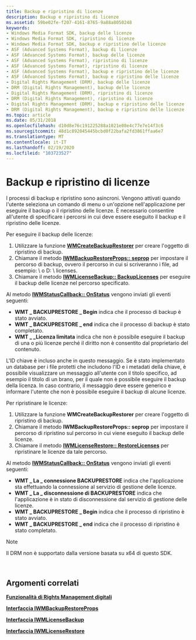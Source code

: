 ```yaml
---
title: Backup e ripristino di licenze
description: Backup e ripristino di licenze
ms.assetid: 59be02fe-f207-4161-8765-9a88a8050248
keywords:
- Windows Media Format SDK, backup delle licenze
- Windows Media Format SDK, ripristino di licenze
- Windows Media Format SDK, backup e ripristino delle licenze
- ASF (Advanced Systems Format), backup di licenze
- ASF (Advanced Systems Format), backup delle licenze
- ASF (Advanced Systems Format), ripristino di licenze
- ASF (Advanced Systems Format), ripristino di licenze
- ASF (Advanced Systems Format), backup e ripristino delle licenze
- ASF (Advanced Systems Format), backup e ripristino delle licenze
- Digital Rights Management (DRM), backup delle licenze
- DRM (Digital Rights Management), backup delle licenze
- Digital Rights Management (DRM), ripristino di licenze
- DRM (Digital Rights Management), ripristino di licenze
- Digital Rights Management (DRM), backup e ripristino delle licenze
- DRM (Digital Rights Management), backup e ripristino delle licenze
ms.topic: article
ms.date: 05/31/2018
ms.openlocfilehash: d10d8e76c191225288a1021e08e4c77e7e14f3c6
ms.sourcegitcommit: 48d1c892045445bcbd0f22bafa2fd3861ffaa6e7
ms.translationtype: MT
ms.contentlocale: it-IT
ms.lasthandoff: 02/19/2020
ms.locfileid: "103723527"
---
```

# <a name="backing-up-and-restoring-licenses"></a>Backup e ripristino di licenze

I processi di backup e ripristino sono asincroni. Vengono attivati quando l'utente seleziona un comando di menu o un'opzione nell'applicazione per eseguire il backup o il ripristino delle licenze. È necessario consentire all'utente di specificare i percorsi in cui deve essere eseguito il backup e il ripristino delle licenze.

Per eseguire il backup delle licenze:

1.  Utilizzare la funzione [**WMCreateBackupRestorer**](/previous-versions/windows/desktop/api/Wmsdkidl/nf-wmsdkidl-wmcreatebackuprestorer) per creare l'oggetto di ripristino di backup.
2.  Chiamare il metodo [**IWMBackupRestoreProps:: seprop**](/previous-versions/windows/desktop/api/Wmsdkidl/nf-wmsdkidl-iwmbackuprestoreprops-setprop) per impostare il percorso di backup, ovvero il percorso in cui si scriveranno i file, ad esempio: \\ o D: \\ licenses.
3.  Chiamare il metodo [**IWMLicenseBackup:: BackupLicenses**](/previous-versions/windows/desktop/api/Wmsdkidl/nf-wmsdkidl-iwmlicensebackup-backuplicenses) per eseguire il backup delle licenze nel percorso specificato.

Al metodo [**IWMStatusCallback:: OnStatus**](/previous-versions/windows/desktop/api/Wmsdkidl/nf-wmsdkidl-iwmstatuscallback-onstatus) vengono inviati gli eventi seguenti:

-   **WMT \_ BACKUPRESTORE \_ Begin** indica che il processo di backup è stato avviato.
-   **WMT \_ BACKUPRESTORE \_ end** indica che il processo di backup è stato completato.
-   **WMT \_ \_Licenza limitata** indica che non è possibile eseguire il backup di una o più licenze perché il diritto non è consentito dal proprietario del contenuto.

L'ID chiave è incluso anche in questo messaggio. Se è stato implementato un database per i file protetti che includono l'ID e i metadati della chiave, è possibile visualizzare un messaggio all'utente con il titolo specifico, ad esempio il titolo di un brano, per il quale non è possibile eseguire il backup della licenza. In caso contrario, il messaggio deve essere generico e informare l'utente che non è possibile eseguire il backup di alcune licenze.

Per ripristinare le licenze:

1.  Utilizzare la funzione **WMCreateBackupRestorer** per creare l'oggetto di ripristino di backup.
2.  Chiamare il metodo **IWMBackupRestoreProps:: seprop** per impostare il percorso di ripristino sul percorso in cui viene eseguito il backup delle licenze.
3.  Chiamare il metodo [**IWMLicenseRestore:: RestoreLicenses**](/previous-versions/windows/desktop/api/Wmsdkidl/nf-wmsdkidl-iwmlicenserestore-restorelicenses) per ripristinare le licenze da tale percorso.

Al metodo [**IWMStatusCallback:: OnStatus**](/previous-versions/windows/desktop/api/Wmsdkidl/nf-wmsdkidl-iwmstatuscallback-onstatus) vengono inviati gli eventi seguenti:

-   **WMT \_ La \_ connessione BACKUPRESTORE** indica che l'applicazione sta effettuando la connessione al servizio di gestione delle licenze.
-   **WMT \_ La \_ disconnessione di BACKUPRESTORE** indica che l'applicazione è in stato di disconnessione dal servizio di gestione delle licenze.
-   **WMT \_ BACKUPRESTORE \_ Begin** indica che il processo di ripristino è stato avviato.
-   **WMT \_ BACKUPRESTORE \_ end** indica che il processo di ripristino è stato completato.

> [!Note]  
> Il DRM non è supportato dalla versione basata su x64 di questo SDK.

 

## <a name="related-topics"></a>Argomenti correlati

<dl> <dt>

[**Funzionalità di Rights Management digitali**](digital-rights-management-features.md)
</dt> <dt>

[**Interfaccia IWMBackupRestoreProps**](/previous-versions/windows/desktop/api/wmsdkidl/nn-wmsdkidl-iwmbackuprestoreprops)
</dt> <dt>

[**Interfaccia IWMLicenseBackup**](/previous-versions/windows/desktop/api/wmsdkidl/nn-wmsdkidl-iwmlicensebackup)
</dt> <dt>

[**Interfaccia IWMLicenseRestore**](/previous-versions/windows/desktop/api/wmsdkidl/nn-wmsdkidl-iwmlicenserestore)
</dt> </dl>

 

 




